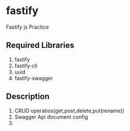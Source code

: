 # fastify
Fastify js Practice

Required Libraries
--------------------
1. fastify
2. fastify-cli
3. uuid
4. fastify-swagger

Description
------------
1. CRUD operatios(get,post,delete,put(rename))
2. Swagger Api document config
3. 
